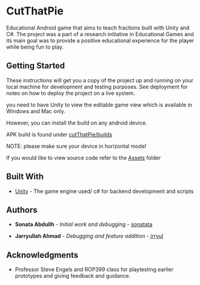 # CutThatPie

Educational Android game that aims to teach fractions built with Unity and C#. The project was a
part of a research initiative in Educational Games and its main goal was to provide a positive
educational experience for the player while being fun to play. 

## Getting Started

These instructions will get you a copy of the project up and running on your local machine for development and testing purposes. See deployment for notes on how to deploy the project on a live system.

you need to have Unity to view the editable game view which is available in Windows and Mac only. 

However, you can install the build on any android device. 

APK build is found under [cutThatPie/builds](https://github.com/sonatata/CutThatPie/tree/master/builds)

NOTE: please make sure your device in horizontal mode!

If you would like to view source code refer to the [Assets](https://github.com/sonatata/CutThatPie/tree/master/Assets/scripts) folder

## Built With

* [Unity](https://unity3d.com/) - The game engine used/ c# for backend development and scripts

## Authors
* **Sonata Abdullh** - *Initial work and debugging* - [sonatata](https://github.com/sonatata)

* **Jarryullah Ahmad** - *Debugging and feature addition* - [jrryul](https://github.com/jrryul)

## Acknowledgments

* Professor Steve Engels and ROP399 class for playtesting earlier prototypes and giving feedback and guidance. 

